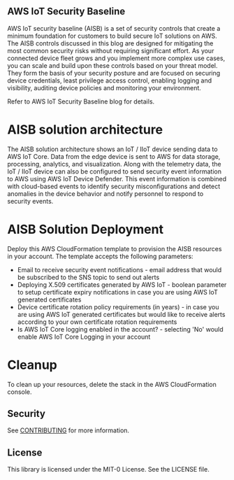 ## AWS IoT Security Baseline

AWS IoT security baseline (AISB) is a set of security controls that create a minimum foundation for customers to build secure IoT solutions on AWS. The AISB controls discussed in this blog are designed for mitigating the most common security risks without requiring significant effort. As your connected device fleet grows and you implement more complex use cases, you can scale and build upon these controls based on your threat model. They form the basis of your security posture and are focused on securing device credentials, least privilege access control, enabling logging and visibility, auditing device policies and monitoring your environment.

Refer to AWS IoT Security Baseline blog for details.

# AISB solution architecture 
The AISB solution architecture shows an IoT / IIoT device sending data to AWS IoT Core. Data from the edge device is sent to AWS for data storage, processing, analytics, and visualization. Along with the telemetry data, the IoT / IIoT device can also be configured  to send security event information to AWS using AWS IoT Device Defender. This event information is combined with cloud-based events to identify security misconfigurations and detect anomalies in the device behavior and notify personnel to respond to security events. 


# AISB Solution Deployment

Deploy this AWS CloudFormation template to provision the AISB resources in your account. The template accepts the following parameters:

- Email to receive security event notifications - email address that would be subscribed to the SNS topic to send out alerts
- Deploying X.509 certificates generated by AWS IoT - boolean parameter to setup certificate expiry notifications in case you are using AWS IoT generated certificates
- Device certificate rotation policy requirements (in years) - in case you are using AWS IoT generated certificates but would like to receive alerts according to your own certificate rotation requirements
- Is AWS IoT Core logging enabled in the account? - selecting 'No' would enable AWS IoT Core Logging in your account 

# Cleanup

To clean up your resources, delete the stack in the AWS CloudFormation console.

## Security

See [CONTRIBUTING](CONTRIBUTING.md#security-issue-notifications) for more information.

## License

This library is licensed under the MIT-0 License. See the LICENSE file.

